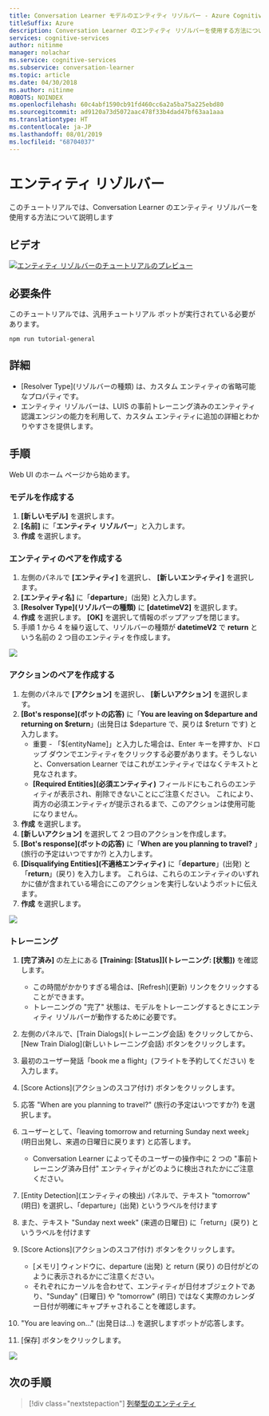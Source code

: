 ```yaml
---
title: Conversation Learner モデルのエンティティ リゾルバー - Azure Cognitive Services | Microsoft Docs
titleSuffix: Azure
description: Conversation Learner のエンティティ リゾルバーを使用する方法について説明します。
services: cognitive-services
author: nitinme
manager: nolachar
ms.service: cognitive-services
ms.subservice: conversation-learner
ms.topic: article
ms.date: 04/30/2018
ms.author: nitinme
ROBOTS: NOINDEX
ms.openlocfilehash: 60c4abf1590cb91fd460cc6a2a5ba75a225ebd80
ms.sourcegitcommit: ad9120a73d5072aac478f33b4dad47bf63aa1aaa
ms.translationtype: HT
ms.contentlocale: ja-JP
ms.lasthandoff: 08/01/2019
ms.locfileid: "68704037"
---
```

# <a name="entity-resolvers"></a>エンティティ リゾルバー

このチュートリアルでは、Conversation Learner のエンティティ リゾルバーを使用する方法について説明します

## <a name="video"></a>ビデオ

[![エンティティ リゾルバーのチュートリアルのプレビュー](https://aka.ms/cl_Tutorial_v3_EntityResolvers_Preview)](https://aka.ms/cl_Tutorial_v3_EntityResolvers)

## <a name="requirements"></a>必要条件
このチュートリアルでは、汎用チュートリアル ボットが実行されている必要があります。

    npm run tutorial-general

## <a name="details"></a>詳細

- [Resolver Type]\(リゾルバーの種類\) は、カスタム エンティティの省略可能なプロパティです。
- エンティティ リゾルバーは、LUIS の事前トレーニング済みのエンティティ認識エンジンの能力を利用して、カスタム エンティティに追加の詳細とわかりやすさを提供します。

## <a name="steps"></a>手順

Web UI のホーム ページから始めます。

### <a name="create-the-model"></a>モデルを作成する

1. **[新しいモデル]** を選択します。
2. **[名前]** に「**エンティティ リゾルバー**」と入力します。
3. **作成** を選択します。

### <a name="create-a-pair-of-entities"></a>エンティティのペアを作成する

1. 左側のパネルで **[エンティティ]** を選択し、 **[新しいエンティティ]** を選択します。
2. **[エンティティ名]** に「**departure**」(出発) と入力します。
3. **[Resolver Type]\(リゾルバーの種類\)** に **[datetimeV2]** を選択します。
4. **作成** を選択します。 **[OK]** を選択して情報のポップアップを閉じます。
5. 手順 1 から 4 を繰り返して、リゾルバーの種類が **datetimeV2** で **return** という名前の 2 つ目のエンティティを作成します。

![](../media/T09_entities.png)

### <a name="create-a-pair-of-actions"></a>アクションのペアを作成する

1. 左側のパネルで **[アクション]** を選択し、 **[新しいアクション]** を選択します。
2. **[Bot's response]\(ボットの応答\)** に「**You are leaving on $departure and returning on $return**」(出発日は $departure で、戻りは $return です) と入力します。
    - 重要 - 「$[entityName]」と入力した場合は、Enter キーを押すか、ドロップ ダウンでエンティティをクリックする必要があります。そうしないと、Conversation Learner ではこれがエンティティではなくテキストと見なされます。
    - **[Required Entities]\(必須エンティティ\)** フィールドにもこれらのエンティティが表示され、削除できないことにご注意ください。 これにより、両方の必須エンティティが提示されるまで、このアクションは使用可能になりません。
3. **作成** を選択します。
4. **[新しいアクション]** を選択して 2 つ目のアクションを作成します。
5. **[Bot's response]\(ボットの応答\)** に「**When are you planning to travel?** 」(旅行の予定はいつですか?) と入力します。
6. **[Disqualifying Entities]\(不適格エンティティ\)** に「**departure**」(出発) と「**return**」(戻り) を入力します。 これらは、これらのエンティティのいずれかに値が含まれている場合にこのアクションを実行しないようボットに伝えます。
7. **作成** を選択します。

![](../media/T09_actions.png)

### <a name="training"></a>トレーニング

1. **[完了済み]** の左上にある **[Training: [Status]]\(トレーニング: [状態]\)** を確認します。
    - この時間がかかりすぎる場合は、[Refresh]\(更新\) リンクをクリックすることができます。
    - トレーニングの "完了" 状態は、モデルをトレーニングするときにエンティティ リゾルバーが動作するために必要です。

2. 左側のパネルで、[Train Dialogs]\(トレーニング会話\) をクリックしてから、[New Train Dialog]\(新しいトレーニング会話\) ボタンをクリックします。
3. 最初のユーザー発話「book me a flight」(フライトを予約してください) を入力します。 
4. [Score Actions]\(アクションのスコア付け\) ボタンをクリックします。
5. 応答 "When are you planning to travel?" (旅行の予定はいつですか?) を選択します。
6. ユーザーとして、「leaving tomorrow and returning Sunday next week」(明日出発し、来週の日曜日に戻ります) と応答します。
    - Conversation Learner によってそのユーザーの操作中に 2 つの "事前トレーニング済み日付" エンティティがどのように検出されたかにご注意ください。
7. [Entity Detection]\(エンティティの検出\) パネルで、テキスト "tomorrow" (明日) を選択し、「departure」(出発) というラベルを付けます
8. また、テキスト "Sunday next week" (来週の日曜日) に「return」(戻り) というラベルを付けます
9. [Score Actions]\(アクションのスコア付け\) ボタンをクリックします。
    - [メモリ] ウィンドウに、departure (出発) と return (戻り) の日付がどのように表示されるかにご注意ください。
    - それぞれにカーソルを合わせて、エンティティが日付オブジェクトであり、"Sunday" (日曜日) や "tomorrow" (明日) ではなく実際のカレンダー日付が明確にキャプチャされることを確認します。
10. "You are leaving on..." (出発日は...) を選択しますボットが応答します。
11. [保存] ボタンをクリックします。

![](../media/T09_training.png)

## <a name="next-steps"></a>次の手順

> [!div class="nextstepaction"]
> [列挙型のエンティティ](./tutorial-enum-set-entity.md)
